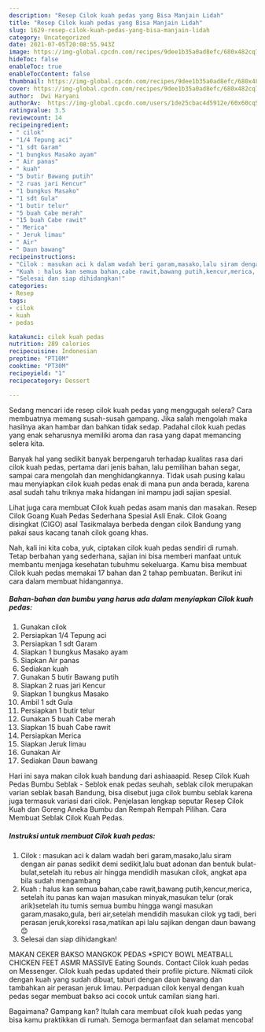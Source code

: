 ```yaml
---
description: "Resep Cilok kuah pedas yang Bisa Manjain Lidah"
title: "Resep Cilok kuah pedas yang Bisa Manjain Lidah"
slug: 1629-resep-cilok-kuah-pedas-yang-bisa-manjain-lidah
category: Uncategorized
date: 2021-07-05T20:08:55.943Z
image: https://img-global.cpcdn.com/recipes/9dee1b35a0ad8efc/680x482cq70/cilok-kuah-pedas-foto-resep-utama.jpg
hideToc: false
enableToc: true
enableTocContent: false
thumbnail: https://img-global.cpcdn.com/recipes/9dee1b35a0ad8efc/680x482cq70/cilok-kuah-pedas-foto-resep-utama.jpg
cover: https://img-global.cpcdn.com/recipes/9dee1b35a0ad8efc/680x482cq70/cilok-kuah-pedas-foto-resep-utama.jpg
author:  Dwi Haryani
authorAv:  https://img-global.cpcdn.com/users/1de25cbac4d5912e/60x60cq50/avatar.jpg
ratingvalue: 3.5
reviewcount: 14
recipeingredient:
- " cilok"
- "1/4 Tepung aci"
- "1 sdt Garam"
- "1 bungkus Masako ayam"
- " Air panas"
- " kuah"
- "5 butir Bawang putih"
- "2 ruas jari Kencur"
- "1 bungkus Masako"
- "1 sdt Gula"
- "1 butir telur"
- "5 buah Cabe merah"
- "15 buah Cabe rawit"
- " Merica"
- " Jeruk limau"
- " Air"
- " Daun bawang"
recipeinstructions:
- "Cilok : masukan aci k dalam wadah beri garam,masako,lalu siram dengan air panas sedikit demi sedikit,lalu buat adonan dan bentuk bulat-bulat,setelah itu rebus air hingga mendidih masukan cilok, angkat apa bila sudah mengambang"
- "Kuah : halus kan semua bahan,cabe rawit,bawang putih,kencur,merica, setelah itu panas kan wajan masukan minyak,masukan telur (orak arik)setelah itu tumis semua bumbu hingga wangi masukan garam,masako,gula, beri air,setelah mendidih masukan cilok yg tadi, beri perasan jeruk,koreksi rasa,matikan api lalu sajikan dengan daun bawang 😊"
- "Selesai dan siap dihidangkan!"
categories:
- Resep
tags:
- cilok
- kuah
- pedas

katakunci: cilok kuah pedas 
nutrition: 289 calories
recipecuisine: Indonesian
preptime: "PT10M"
cooktime: "PT30M"
recipeyield: "1"
recipecategory: Dessert

---
```



Sedang mencari ide resep cilok kuah pedas yang menggugah selera? Cara membuatnya memang susah-susah gampang. Jika salah mengolah maka hasilnya akan hambar dan bahkan tidak sedap. Padahal cilok kuah pedas yang enak seharusnya memiliki aroma dan rasa yang dapat memancing selera kita.


Banyak hal yang sedikit banyak berpengaruh terhadap kualitas rasa dari cilok kuah pedas, pertama dari jenis bahan, lalu pemilihan bahan segar, sampai cara mengolah dan menghidangkannya. Tidak usah pusing kalau mau menyiapkan cilok kuah pedas enak di mana pun anda berada, karena asal sudah tahu triknya maka hidangan ini mampu jadi sajian spesial.

Lihat juga cara membuat Cilok kuah pedas asam manis dan masakan. Resep Cilok Goang Kuah Pedas Sederhana Spesial Asli Enak. Cilok Goang disingkat (CIGO) asal Tasikmalaya berbeda dengan cilok Bandung yang pakai saus kacang tanah cilok goang khas.


Nah, kali ini kita coba, yuk, ciptakan cilok kuah pedas sendiri di rumah. Tetap berbahan yang sederhana, sajian ini bisa memberi manfaat untuk membantu menjaga kesehatan tubuhmu sekeluarga. Kamu bisa membuat Cilok kuah pedas memakai 17 bahan dan 2 tahap pembuatan. Berikut ini cara dalam membuat hidangannya.

<!--inarticleads1-->

##### Bahan-bahan dan bumbu yang harus ada dalam menyiapkan Cilok kuah pedas:

1. Gunakan  cilok
1. Persiapkan 1/4 Tepung aci
1. Persiapkan 1 sdt Garam
1. Siapkan 1 bungkus Masako ayam
1. Siapkan  Air panas
1. Sediakan  kuah
1. Gunakan 5 butir Bawang putih
1. Siapkan 2 ruas jari Kencur
1. Siapkan 1 bungkus Masako
1. Ambil 1 sdt Gula
1. Persiapkan 1 butir telur
1. Gunakan 5 buah Cabe merah
1. Siapkan 15 buah Cabe rawit
1. Persiapkan  Merica
1. Siapkan  Jeruk limau
1. Gunakan  Air
1. Sediakan  Daun bawang


Hari ini saya makan cilok kuah bandung dari ashiaaapid. Resep Cilok Kuah Pedas Bumbu Seblak - Seblok enak pedas seuhah, seblak cilok merupakan varian seblak basah Bandung, bisa disebut juga cilok bumbu seblak karena juga termasuk variasi dari cilok. Penjelasan lengkap seputar Resep Cilok Kuah dan Goreng Aneka Bumbu dan Rempah Rempah Pilihan. Cara Membuat Seblak Cilok Kuah Pedas. 

<!--inarticleads2-->

##### Instruksi untuk membuat Cilok kuah pedas:

1. Cilok : masukan aci k dalam wadah beri garam,masako,lalu siram dengan air panas sedikit demi sedikit,lalu buat adonan dan bentuk bulat-bulat,setelah itu rebus air hingga mendidih masukan cilok, angkat apa bila sudah mengambang
1. Kuah : halus kan semua bahan,cabe rawit,bawang putih,kencur,merica, setelah itu panas kan wajan masukan minyak,masukan telur (orak arik)setelah itu tumis semua bumbu hingga wangi masukan garam,masako,gula, beri air,setelah mendidih masukan cilok yg tadi, beri perasan jeruk,koreksi rasa,matikan api lalu sajikan dengan daun bawang 😊
1. Selesai dan siap dihidangkan!

MAKAN CEKER BAKSO MANGKOK PEDAS *SPICY BOWL MEATBALL CHICKEN FEET ASMR MASSIVE Eating Sounds. Contact Cilok kuah pedas on Messenger. Cilok kuah pedas updated their profile picture. Nikmati cilok dengan kuah yang sudah dibuat, taburi dengan daun bawang dan tambahkan air perasan jeruk limau. Perpaduan cilok kenyal dengan kuah pedas segar membuat bakso aci cocok untuk camilan siang hari. 

Bagaimana? Gampang kan? Itulah cara membuat cilok kuah pedas yang bisa kamu praktikkan di rumah. Semoga bermanfaat dan selamat mencoba!
